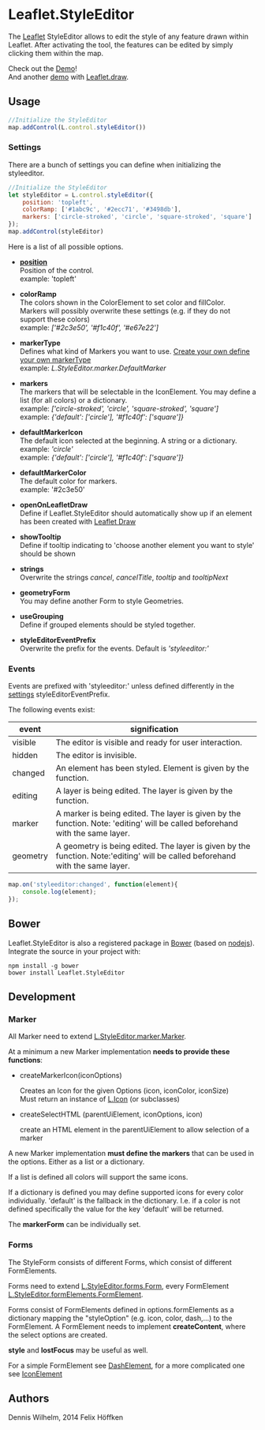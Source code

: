 Leaflet.StyleEditor
=============

The [Leaflet](http://leafletjs.com/) StyleEditor allows to edit the style of any feature drawn within Leaflet.
After activating the tool, the features can be edited by simply clicking them within the map.

Check out the [Demo](http://dwilhelm89.github.io/Leaflet.StyleEditor/)!  
And another [demo](http://dwilhelm89.github.io/Leaflet.StyleEditor/StyleEditorWithLeafletDraw.html) with [Leaflet.draw](https://github.com/Leaflet/Leaflet.draw).

Usage
-----

```javascript
//Initialize the StyleEditor
map.addControl(L.control.styleEditor())
````


### Settings

There are a bunch of settings you can define when initializing the styleeditor.

```javascript
//Initialize the StyleEditor
let styleEditor = L.control.styleEditor({
    position: 'topleft',
    colorRamp: ['#1abc9c', '#2ecc71', '#3498db'],
    markers: ['circle-stroked', 'circle', 'square-stroked', 'square']
});
map.addControl(styleEditor)
````

Here is a list of all possible options.
* **[position](https://leafletjs.com/reference-1.3.0.html#control)**  
  Position of the control.  
  example: 'topleft'

* **colorRamp**  
  The colors shown in the ColorElement to set color and fillColor.  
  Markers will possibly overwrite these settings (e.g. if they do not support these colors)  
  example: *['#2c3e50', '#f1c40f', '#e67e22']* 
   
* **markerType**  
  Defines what kind of Markers you want to use.
  [Create your own define your own markerType](#marker)  
  example: *L.StyleEditor.marker.DefaultMarker*

* **markers**  
  The markers that will be selectable in the IconElement. 
  You may define a list (for all colors) or a dictionary.  
  example: *['circle-stroked', 'circle', 'square-stroked', 'square']*  
  example: *{'default': ['circle'], '#f1c40f': ['square']}*

* **defaultMarkerIcon**  
  The default icon selected at the beginning. A string or a dictionary.  
  example: *'circle'*  
  example: *{'default': ['circle'], '#f1c40f': ['square']}*

* **defaultMarkerColor**  
  The default color for markers.  
  example: '#2c3e50'

* **openOnLeafletDraw**  
  Define if Leaflet.StyleEditor should automatically show up if an element has been created with
  [Leaflet Draw](https://github.com/Leaflet/Leaflet.draw)
  
* **showTooltip**  
  Define if tooltip indicating to 'choose another element you want to style' should be shown

* **strings**  
  Overwrite the strings *cancel*, *cancelTitle*, *tooltip* and *tooltipNext*

* **geometryForm**  
  You may define another Form to style Geometries. 

* **useGrouping**  
  Define if grouped elements should be styled together.
  
* **styleEditorEventPrefix**  
  Overwrite the prefix for the events. Default is *'styleeditor:'*

### Events

Events are prefixed with 'styleeditor:' unless defined differently in the [settings](#settings)
styleEditorEventPrefix.

The following events exist:

event | signification
--- | ---
visible | The editor is visible and ready for user interaction.
hidden | The editor is invisible.
changed | An element has been styled. Element is given by the function.
editing | A layer is being edited. The layer is given by the function.
marker | A marker is being edited. The layer is given by the function. Note: 'editing' will be called beforehand with the same layer.
geometry | A geometry is being edited. The layer is given by the function. Note:'editing' will be called beforehand with the same layer.


```javascript
map.on('styleeditor:changed', function(element){
    console.log(element);
});
````

Bower
----
Leaflet.StyleEditor is also a registered package in [Bower](http://bower.io/) (based on [nodejs](http://nodejs.org/)). Integrate the source in your project with:
```
npm install -g bower
bower install Leaflet.StyleEditor
```

Development
----

### Marker

All Marker need to extend [L.StyleEditor.marker.Marker](https://github.com/dwilhelm89/Leaflet.StyleEditor/blob/master/src/javascript/Marker/Marker.js).

At a minimum a new Marker implementation **needs to provide these functions**:
* createMarkerIcon(iconOptions)

   Creates an Icon for the given Options (icon, iconColor, iconSize)  
   Must return an instance of [L.Icon](http://leafletjs.com/reference-1.2.0.html#icon) (or subclasses)

* createSelectHTML (parentUiElement, iconOptions, icon)

   create an HTML element in the parentUiElement to allow selection of a marker

A new Marker implementation **must define the markers** that can be used in the options.
Either as a list or a dictionary.

If a list is defined all colors will support the same icons.

If a dictionary is defined you may define supported icons for every color individually.
'default' is the fallback in the dictionary. I.e. if a color is not defined specifically the value for the key 'default' will be returned.

The **markerForm** can be individually set.

### Forms

The StyleForm consists of different Forms, which consist of different FormElements.

Forms need to extend [L.StyleEditor.forms.Form](https://github.com/dwilhelm89/Leaflet.StyleEditor/blob/master/src/javascript/Form/Form.js),
every FormElement [L.StyleEditor.formElements.FormElement](https://github.com/dwilhelm89/Leaflet.StyleEditor/blob/master/src/javascript/FormElements/FormElement.js).

Forms consist of FormElements defined in options.formElements as a dictionary mapping the "styleOption" (e.g. icon, color, dash,...) to the FormElement.
A FormElement needs to implement **createContent**, where the select options are created.

**style** and **lostFocus** may be useful as well.

For a simple FormElement see [DashElement](https://github.com/dwilhelm89/Leaflet.StyleEditor/blob/master/src/javascript/FormElements/DashElement.js),
for a more complicated one see [IconElement](https://github.com/dwilhelm89/Leaflet.StyleEditor/blob/master/src/javascript/FormElements/IconElement.js)

Authors
-----
Dennis Wilhelm, 2014
Felix Höffken
